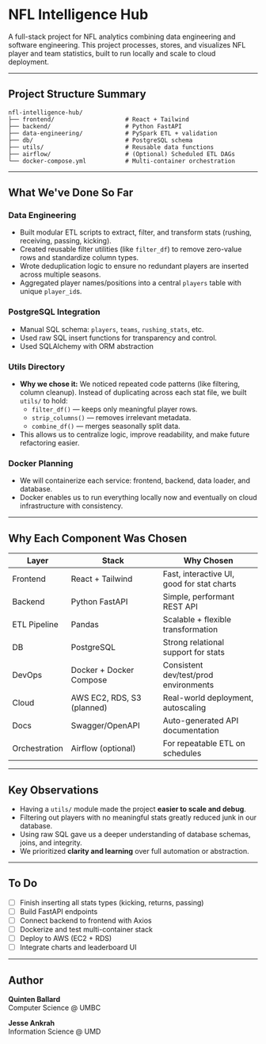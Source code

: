 
# NFL Intelligence Hub

A full-stack project for NFL analytics combining data engineering and software engineering.
This project processes, stores, and visualizes NFL player and team statistics, built to run locally and scale to cloud deployment.

---

## Project Structure Summary

```
nfl-intelligence-hub/
├── frontend/                    # React + Tailwind
├── backend/                     # Python FastAPI
├── data-engineering/            # PySpark ETL + validation
├── db/                          # PostgreSQL schema
├── utils/                       # Reusable data functions
├── airflow/                     # (Optional) Scheduled ETL DAGs
└── docker-compose.yml           # Multi-container orchestration
```

---

## What We've Done So Far

### Data Engineering

- Built modular ETL scripts to extract, filter, and transform stats (rushing, receiving, passing, kicking).
- Created reusable filter utilities (like `filter_df`) to remove zero-value rows and standardize column types.
- Wrote deduplication logic to ensure no redundant players are inserted across multiple seasons.
- Aggregated player names/positions into a central `players` table with unique `player_id`s.

### PostgreSQL Integration

- Manual SQL schema: `players`, `teams`, `rushing_stats`, etc.
- Used raw SQL insert functions for transparency and control.
- Used SQLAlchemy with ORM abstraction

### Utils Directory

- **Why we chose it:** We noticed repeated code patterns (like filtering, column cleanup). Instead of duplicating across each stat file, we built `utils/` to hold:
  - `filter_df()` — keeps only meaningful player rows.
  - `strip_columns()` — removes irrelevant metadata.
  - `combine_df()` — merges seasonally split data.
- This allows us to centralize logic, improve readability, and make future refactoring easier.

### Docker Planning

- We will containerize each service: frontend, backend, data loader, and database.
- Docker enables us to run everything locally now and eventually on cloud infrastructure with consistency.

---

## Why Each Component Was Chosen

| Layer         | Stack                           | Why Chosen |
|---------------|---------------------------------|------------|
| Frontend      | React + Tailwind                | Fast, interactive UI, good for stat charts |
| Backend       | Python FastAPI                  | Simple, performant REST API |
| ETL Pipeline  | Pandas                          | Scalable + flexible transformation |
| DB            | PostgreSQL                      | Strong relational support for stats |
| DevOps        | Docker + Docker Compose         | Consistent dev/test/prod environments |
| Cloud         | AWS EC2, RDS, S3 (planned)      | Real-world deployment, autoscaling |
| Docs          | Swagger/OpenAPI                 | Auto-generated API documentation |
| Orchestration | Airflow (optional)              | For repeatable ETL on schedules |

---

## Key Observations

- Having a `utils/` module made the project **easier to scale and debug**.
- Filtering out players with no meaningful stats greatly reduced junk in our database.
- Using raw SQL gave us a deeper understanding of database schemas, joins, and integrity.
- We prioritized **clarity and learning** over full automation or abstraction.

---

## To Do

- [ ] Finish inserting all stats types (kicking, returns, passing)
- [ ] Build FastAPI endpoints
- [ ] Connect backend to frontend with Axios
- [ ] Dockerize and test multi-container stack
- [ ] Deploy to AWS (EC2 + RDS)
- [ ] Integrate charts and leaderboard UI

---

## Author

**Quinten Ballard**  
Computer Science @ UMBC  

**Jesse Ankrah**  
Information Science @ UMD 

